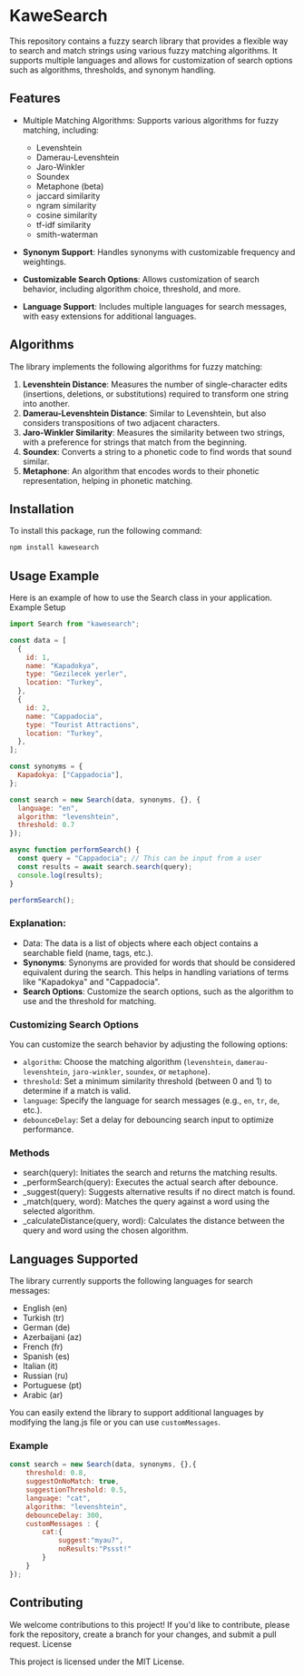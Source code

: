 # KaweSearch

This repository contains a fuzzy search library that provides a flexible way to search and match strings using various fuzzy matching algorithms. It supports multiple languages and allows for customization of search options such as algorithms, thresholds, and synonym handling.

## Features

- Multiple Matching Algorithms: Supports various algorithms for fuzzy matching, including:
    - Levenshtein
    - Damerau-Levenshtein
    - Jaro-Winkler
    - Soundex
    - Metaphone (beta)
    - jaccard similarity
    - ngram similarity
    - cosine similarity
    - tf-idf similarity
    - smith-waterman

- **Synonym Support**: Handles synonyms with customizable frequency and weightings.
- **Customizable Search Options**: Allows customization of search behavior, including algorithm choice, threshold, and more.
- **Language Support**: Includes multiple languages for search messages, with easy extensions for additional languages.

## Algorithms

The library implements the following algorithms for fuzzy matching:

1. **Levenshtein Distance**: Measures the number of single-character edits (insertions, deletions, or substitutions) required to transform one string into another.
2. **Damerau-Levenshtein Distance**: Similar to Levenshtein, but also considers transpositions of two adjacent characters.
3. **Jaro-Winkler Similarity**: Measures the similarity between two strings, with a preference for strings that match from the beginning.
4. **Soundex**: Converts a string to a phonetic code to find words that sound similar.
5. **Metaphone**: An algorithm that encodes words to their phonetic representation, helping in phonetic matching.

## Installation

To install this package, run the following command:

```sh
npm install kawesearch
```

## Usage Example

Here is an example of how to use the Search class in your application.
Example Setup
```js
import Search from "kawesearch";

const data = [
  {
    id: 1,
    name: "Kapadokya",
    type: "Gezilecek yerler",
    location: "Turkey",
  },
  {
    id: 2,
    name: "Cappadocia",
    type: "Tourist Attractions",
    location: "Turkey",
  },
];

const synonyms = {
  Kapadokya: ["Cappadocia"],
};

const search = new Search(data, synonyms, {}, {
  language: "en", 
  algorithm: "levenshtein",
  threshold: 0.7
});

async function performSearch() {
  const query = "Cappadocia"; // This can be input from a user
  const results = await search.search(query);
  console.log(results);
}

performSearch();
```
### Explanation:

- Data: The data is a list of objects where each object contains a searchable field (name, tags, etc.).
- **Synonyms**: Synonyms are provided for words that should be considered equivalent during the search. This helps in handling variations of terms like "Kapadokya" and "Cappadocia".
- **Search Options**: Customize the search options, such as the algorithm to use and the threshold for matching.

### Customizing Search Options

You can customize the search behavior by adjusting the following options:

- `algorithm`: Choose the matching algorithm (`levenshtein`, `damerau-levenshtein`, `jaro-winkler`, `soundex`, or `metaphone`).
- `threshold`: Set a minimum similarity threshold (between 0 and 1) to determine if a match is valid.
- `language`: Specify the language for search messages (e.g., `en`, `tr`, `de`, etc.).
- `debounceDelay`: Set a delay for debouncing search input to optimize performance.

### Methods
- search(query): Initiates the search and returns the matching results.
- _performSearch(query): Executes the actual search after debounce.
- _suggest(query): Suggests alternative results if no direct match is found.
- _match(query, word): Matches the query against a word using the selected algorithm.
- _calculateDistance(query, word): Calculates the distance between the query and word using the chosen algorithm.

## Languages Supported

The library currently supports the following languages for search messages:

- English (en)
- Turkish (tr)
- German (de)
- Azerbaijani (az)
- French (fr)
- Spanish (es)
- Italian (it)
- Russian (ru)
- Portuguese (pt)
- Arabic (ar)

You can easily extend the library to support additional languages by modifying the lang.js file or you can use `customMessages`.

### Example
```js
const search = new Search(data, synonyms, {},{
    threshold: 0.8,
    suggestOnNoMatch: true,
    suggestionThreshold: 0.5,
    language: "cat",
    algorithm: "levenshtein",
    debounceDelay: 300,
    customMessages : {
        cat:{
            suggest:"myau?",
            noResults:"Pssst!"
        }
    }
});
```

## Contributing 
We welcome contributions to this project! If you'd like to contribute, please fork the repository, create a branch for your changes, and submit a pull request.
License

This project is licensed under the MIT License.

